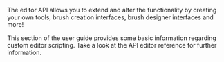 The editor API allows you to extend and alter the functionality by creating your own tools,
brush creation interfaces, brush designer interfaces and more!

This section of the user guide provides some basic information regarding custom editor
scripting. Take a look at the API editor reference for further information.
